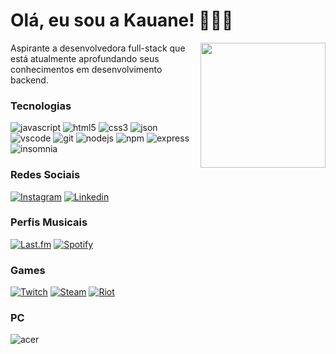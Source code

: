 # Olá, eu sou a Kauane! 👩🏻‍💻

<img src="https://media.tenor.com/AuQn89Yw4m0AAAAC/chopper-chopper-one-piece.gif" width="200px" align="right" >
  <p align="left">
Aspirante a desenvolvedora full-stack que está atualmente aprofundando seus conhecimentos em desenvolvimento backend.
  </p>
<h3>Tecnologias</h3>

![javascript](https://img.shields.io/badge/JavaScript-323330?style=for-the-badge&logo=javascript&logoColor=F7DF1E)
![html5](https://img.shields.io/badge/HTML5-E34F26?style=for-the-badge&logo=html5&logoColor=white)
![css3](https://img.shields.io/badge/CSS3-1572B6?style=for-the-badge&logo=css3&logoColor=white)
![json](https://img.shields.io/badge/json-5E5C5C?style=for-the-badge&logo=json&logoColor=white)
![vscode](https://img.shields.io/badge/VSCode-0078D4?style=for-the-badge&logo=visual%20studio%20code&logoColor=white)
![git](https://img.shields.io/badge/GIT-E44C30?style=for-the-badge&logo=git&logoColor=white)
![nodejs](https://img.shields.io/badge/Node%20js-339933?style=for-the-badge&logo=nodedotjs&logoColor=white)
![npm](https://img.shields.io/badge/npm-CB3837?style=for-the-badge&logo=npm&logoColor=white)
![express](https://img.shields.io/badge/Express%20js-000000?style=for-the-badge&logo=express&logoColor=white)
![insomnia](https://img.shields.io/badge/Insomnia-5849be?style=for-the-badge&logo=Insomnia&logoColor=white)

<h3>Redes Sociais</h3>

[![Instagram](https://img.shields.io/badge/Instagram-E4405F?style=for-the-badge&logo=instagram&logoColor=white)](https://www.instagram.com/ellabuns/)
[![Linkedin](https://img.shields.io/badge/LinkedIn-0077B5?style=for-the-badge&logo=linkedin&logoColor=white)](https://www.linkedin.com/in/kauanelenzr/)

<h3>Perfis Musicais</h3>

[![Last.fm](https://img.shields.io/badge/last.fm-D51007?style=for-the-badge&logo=last.fm&logoColor=white)](https://www.last.fm/user/Ellabuns)
[![Spotify](https://img.shields.io/badge/Spotify-1ED760?&style=for-the-badge&logo=spotify&logoColor=white)](https://open.spotify.com/user/7d357i4g91j86g14oi4mvgj81?si=f234eac91cbe4919)

<h3>Games</h3>

[![Twitch](https://img.shields.io/badge/Twitch-9146FF?style=for-the-badge&logo=twitch&logoColor=white)](https://www.twitch.tv/ellabuns)
[![Steam](https://img.shields.io/badge/Steam-000000?style=for-the-badge&logo=steam&logoColor=white)](https://steamcommunity.com/id/ellabuns/)
[![Riot](https://img.shields.io/badge/Riot_Games-D32936?style=for-the-badge&logo=riot-games&logoColor=white)](https://www.op.gg/summoners/br/ellabuns/)

<h3>PC</h3>

![acer](https://img.shields.io/badge/acer%20Aspire%205-83B81A?style=for-the-badge&logo=acer&logoColor=white)
